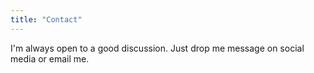 ```yaml
---
title: "Contact"
---
```


I'm always open to a good discussion. Just drop me message on social media or email me.
